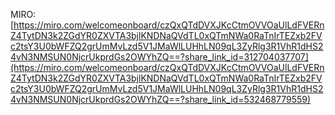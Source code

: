MIRO: [https://miro.com/welcomeonboard/czQxQTdDVXJKcCtmOVVOaUlLdFVERnZ4TytDN3k2ZGdYR0ZXVTA3bjlKNDNaQVdTL0xQTmNWa0RaTnIrTEZxb2FVc2tsY3U0bWFZQ2grUmMvLzd5V1JMaWlLUHhLN09qL3ZyRlg3R1VhR1dHS24vN3NMSUN0NjcrUkprdGs2OWYhZQ==?share_link_id=312704037707](https://miro.com/welcomeonboard/czQxQTdDVXJKcCtmOVVOaUlLdFVERnZ4TytDN3k2ZGdYR0ZXVTA3bjlKNDNaQVdTL0xQTmNWa0RaTnIrTEZxb2FVc2tsY3U0bWFZQ2grUmMvLzd5V1JMaWlLUHhLN09qL3ZyRlg3R1VhR1dHS24vN3NMSUN0NjcrUkprdGs2OWYhZQ==?share_link_id=532468779559)
